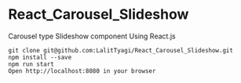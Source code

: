 # React_Carousel_Slideshow
Carousel type Slideshow component Using React.js

```
git clone git@github.com:LalitTyagi/React_Carousel_Slideshow.git
npm install --save
npm run start
Open http://localhost:8080 in your browser
```
